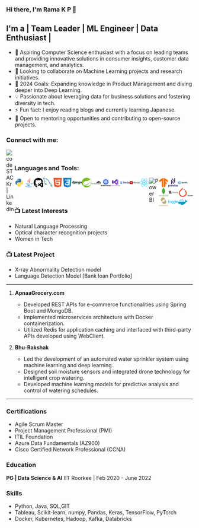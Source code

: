 ### Hi there, I'm Rama K P 👋

## I'm a | Team Leader | ML Engineer | Data Enthusiast |

- 🌱 Aspiring Computer Science enthusiast with a focus on leading teams and providing innovative solutions in consumer insights, customer data management, and analytics.
- 👯 Looking to collaborate on Machine Learning projects and research initiatives.
- 🥅 2024 Goals: Expanding knowledge in Product Management and diving deeper into Deep Learning.
- 💡 Passionate about leveraging data for business solutions and fostering diversity in tech.
- ⚡ Fun fact: I enjoy reading blogs and currently learning Japanese.
- 🤝 Open to mentoring opportunities and contributing to open-source projects.

### Connect with me:


[<img align="left" alt="codeSTACKr | LinkedIn" width="22px" src="https://cdn.jsdelivr.net/npm/simple-icons@v3/icons/linkedin.svg" />][linkedin]


<br />

### Languages and Tools:

<img align="left" alt="Python" width="26px" src="https://raw.githubusercontent.com/devicons/devicon/master/icons/python/python-original.svg" />
<img align="left" alt="Java" width="26px" src="https://raw.githubusercontent.com/devicons/devicon/master/icons/java/java-original.svg" />
<img align="left" alt="Java" width="26px" src="https://github.com/devicons/devicon/blob/master/icons/githubcodespaces/githubcodespaces-plain.svg" />
<img align="left" alt="SQL" width="26px" src="https://raw.githubusercontent.com/devicons/devicon/master/icons/mysql/mysql-original.svg" />
<img align="left" alt="HTML5" width="26px" src="https://raw.githubusercontent.com/devicons/devicon/master/icons/html5/html5-original.svg" />
<img align="left" alt="CSS3" width="26px" src="https://raw.githubusercontent.com/devicons/devicon/master/icons/css3/css3-original.svg" />
<img align="left" alt="Django" width="26px" src="https://github.com/devicons/devicon/blob/master/icons/django/django-plain-wordmark.svg" />
<img align="left" alt="Spring" width="26px" src="https://raw.githubusercontent.com/devicons/devicon/master/icons/spring/spring-original.svg" />
<img align="left" alt="Spring" width="26px" src="https://github.com/devicons/devicon/blob/master/icons/cloudflare/cloudflare-plain-wordmark.svg"/>
<img align="left" alt="Spring" width="26px" src="https://github.com/devicons/devicon/blob/master/icons/kubernetes/kubernetes-original-wordmark.svg" />
<img align="left" alt="Spring" width="26px" src="https://github.com/devicons/devicon/blob/master/icons/visualstudio/visualstudio-original-wordmark.svg"/>
<img align="left" alt="Spring" width="26px" src="https://github.com/devicons/devicon/blob/master/icons/trello/trello-original-wordmark.svg"/>
<img align="left" alt="Spring" width="26px" src="https://github.com/devicons/devicon/blob/master/icons/keras/keras-original-wordmark.svg"/>
<img align="left" alt="React" width="26px" src="https://raw.githubusercontent.com/devicons/devicon/master/icons/react/react-original.svg" />
<img align="left" alt="Power BI" width="26px" src="https://seeklogo.com/images/P/power-bi-icon-logo-E1B451ED39-seeklogo.com.png" />
<img align="left" alt="TensorFlow" width="26px" src="https://raw.githubusercontent.com/devicons/devicon/master/icons/tensorflow/tensorflow-original.svg" />
<img align="left" alt="TensorFlow" width="26px" src="https://github.com/devicons/devicon/blob/master/icons/pandas/pandas-original-wordmark.svg" />
<img align="left" alt="TensorFlow" width="26px" src="https://github.com/devicons/devicon/blob/master/icons/numpy/numpy-original-wordmark.svg" />
<img align="left" alt="TensorFlow" width="26px" src="https://github.com/devicons/devicon/blob/master/icons/mongodb/mongodb-plain-wordmark.svg"/>
<img align="left" alt="Power BI" width="26px" src="https://github.com/devicons/devicon/blob/master/icons/azure/azure-plain-wordmark.svg"/>
<img align="left" alt="PyTorch" width="26px" src="https://raw.githubusercontent.com/devicons/devicon/master/icons/pytorch/pytorch-original.svg" />
<img align="left" alt="PyTorch" width="26px" src="https://github.com/devicons/devicon/blob/master/icons/hibernate/hibernate-plain-wordmark.svg"/>
<img align="left" alt="Power BI" width="26px" src="https://github.com/devicons/devicon/blob/master/icons/kaggle/kaggle-original-wordmark.svg"/>
<img align="left" alt="PyTorch" width="26px" src="https://github.com/devicons/devicon/blob/master/icons/docker/docker-plain.svg" />

<br />
<br />

---

### 📺 Latest Interests 

<!-- YOUTUBE:START -->
- Natural Language Processing 
- Optical character recognition projects
- Women in Tech 

<!-- YOUTUBE:END -->
### 📺 Latest Project

<!-- YOUTUBE:START -->
- X-ray Abnormality Detection model
- Language Detection Model [Bank loan Portfolio]
<!-- YOUTUBE:END -->

---

[github]: https://github.com/rama-k-prayaga
[linkedin]: https://www.linkedin.com/in/rama-k-prayaga
[kaggle]: https://www.kaggle.com/rama-k-prayaga

1. **ApnaaGrocery.com**
   - Developed REST APIs for e-commerce functionalities using Spring Boot and MongoDB.
   - Implemented microservices architecture with Docker containerization.
   - Utilized Redis for application caching and interfaced with third-party APIs developed using WebClient.

2. **Bhu-Rakshak**
   - Led the development of an automated water sprinkler system using machine learning and deep learning.
   - Designed soil moisture sensors and integrated drone technology for intelligent crop watering.
   - Developed machine learning models for predictive analysis and control of watering schedules.

---

### Certifications

- Agile Scrum Master
- Project Management Professional (PMI)
- ITIL Foundation
- Azure Data Fundamentals (AZ900)
- Cisco Certified Network Professional (CCNA)

### Education

**PG | Data Science & AI**
IIT Roorkee | Feb 2020 - June 2022

### Skills

- Python, Java, SQL,GIT
- Tableau, Scikit-learn, numpy, Pandas, Keras, TensorFlow, PyTorch
- Docker, Kubernetes, Hadoop, Kafka, Databricks

